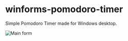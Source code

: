 # winforms-pomodoro-timer
Simple Pomodoro Timer made for Windows desktop. 

![Main form](https://i.imgur.com/xqlVbmD.png)
